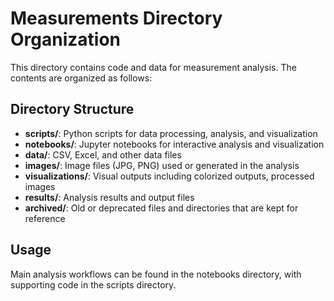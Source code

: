 # Measurements Directory Organization

This directory contains code and data for measurement analysis. The contents are organized as follows:

## Directory Structure

- **scripts/**: Python scripts for data processing, analysis, and visualization
- **notebooks/**: Jupyter notebooks for interactive analysis and visualization
- **data/**: CSV, Excel, and other data files
- **images/**: Image files (JPG, PNG) used or generated in the analysis
- **visualizations/**: Visual outputs including colorized outputs, processed images
- **results/**: Analysis results and output files
- **archived/**: Old or deprecated files and directories that are kept for reference

## Usage

Main analysis workflows can be found in the notebooks directory, with supporting code in the scripts directory. 